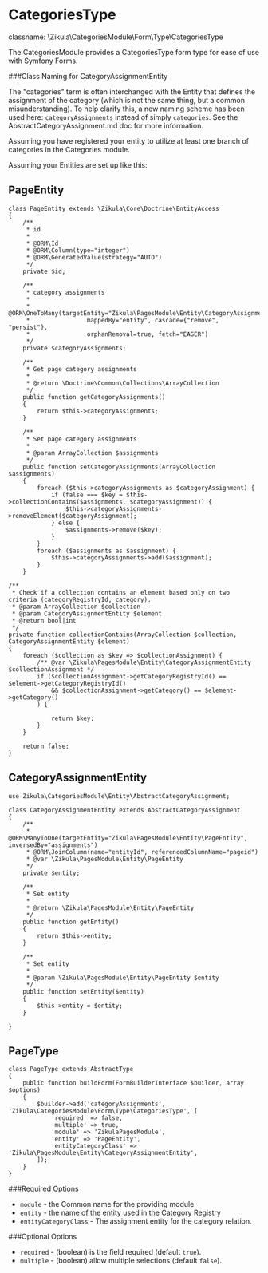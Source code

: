 CategoriesType
==============

classname: \Zikula\CategoriesModule\Form\Type\CategoriesType

The CategoriesModule provides a CategoriesType form type for ease of use with Symfony Forms.

###Class Naming for CategoryAssignmentEntity

The "categories" term is often interchanged with the Entity that defines the assignment of the category (which is not 
the same thing, but a common misunderstanding). To help clarify this, a new naming scheme has been used here:
`categoryAssignments` instead of simply `categories`. See the AbstractCategoryAssignment.md doc for more information.

Assuming you have registered your entity to utilize at least one branch of categories in the Categories module.

Assuming your Entities are set up like this:

PageEntity
----------

    class PageEntity extends \Zikula\Core\Doctrine\EntityAccess
    {
        /**
         * id
         *
         * @ORM\Id
         * @ORM\Column(type="integer")
         * @ORM\GeneratedValue(strategy="AUTO")
         */
        private $id;

        /**
         * category assignments
         *
         * @ORM\OneToMany(targetEntity="Zikula\PagesModule\Entity\CategoryAssignmentEntity",
         *                mappedBy="entity", cascade={"remove", "persist"},
         *                orphanRemoval=true, fetch="EAGER")
         */
        private $categoryAssignments;
    
        /**
         * Get page category assignments
         *
         * @return \Doctrine\Common\Collections\ArrayCollection
         */
        public function getCategoryAssignments()
        {
            return $this->categoryAssignments;
        }
    
        /**
         * Set page category assignments
         *
         * @param ArrayCollection $assignments
         */
        public function setCategoryAssignments(ArrayCollection $assignments)
        {
            foreach ($this->categoryAssignments as $categoryAssignment) {
                if (false === $key = $this->collectionContains($assignments, $categoryAssignment)) {
                    $this->categoryAssignments->removeElement($categoryAssignment);
                } else {
                    $assignments->remove($key);
                }
            }
            foreach ($assignments as $assignment) {
                $this->categoryAssignments->add($assignment);
            }
        }

    /**
     * Check if a collection contains an element based only on two criteria (categoryRegistryId, category).
     * @param ArrayCollection $collection
     * @param CategoryAssignmentEntity $element
     * @return bool|int
     */
    private function collectionContains(ArrayCollection $collection, CategoryAssignmentEntity $element)
    {
        foreach ($collection as $key => $collectionAssignment) {
            /** @var \Zikula\PagesModule\Entity\CategoryAssignmentEntity $collectionAssignment */
            if ($collectionAssignment->getCategoryRegistryId() == $element->getCategoryRegistryId()
                && $collectionAssignment->getCategory() == $element->getCategory()
            ) {

                return $key;
            }
        }

        return false;
    }


CategoryAssignmentEntity
------------------------

    use Zikula\CategoriesModule\Entity\AbstractCategoryAssignment;

    class CategoryAssignmentEntity extends AbstractCategoryAssignment
    {
        /**
         * @ORM\ManyToOne(targetEntity="Zikula\PagesModule\Entity\PageEntity", inversedBy="assignments")
         * @ORM\JoinColumn(name="entityId", referencedColumnName="pageid")
         * @var \Zikula\PagesModule\Entity\PageEntity
         */
        private $entity;
    
        /**
         * Set entity
         *
         * @return \Zikula\PagesModule\Entity\PageEntity
         */
        public function getEntity()
        {
            return $this->entity;
        }
    
        /**
         * Set entity
         *
         * @param \Zikula\PagesModule\Entity\PageEntity $entity
         */
        public function setEntity($entity)
        {
            $this->entity = $entity;
        }
    
    }

PageType
--------

    class PageType extends AbstractType
    {
        public function buildForm(FormBuilderInterface $builder, array $options)
        {
            $builder->add('categoryAssignments', 'Zikula\CategoriesModule\Form\Type\CategoriesType', [
                'required' => false,
                'multiple' => true,
                'module' => 'ZikulaPagesModule',
                'entity' => 'PageEntity',
                'entityCategoryClass' => 'Zikula\PagesModule\Entity\CategoryAssignmentEntity',
            ]);
        }
    }

###Required Options

 - `module` - the Common name for the providing module
 - `entity` - the name of the entity used in the Category Registry
 - `entityCategoryClass` - The assignment entity for the category relation.

###Optional Options

 - `required` - (boolean) is the field required (default `true`).
 - `multiple` - (boolean) allow multiple selections (default `false`).
 